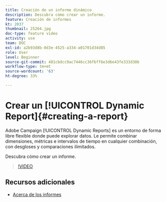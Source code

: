 ```yaml
---
title: Creación de un informe dinámico
description: Descubra cómo crear un informe.
feature: Creación de informes
kt: 2037
thumbnail: 25264.jpg
doc-type: feature video
activity: use
team: DOC
exl-id: a2b93d8b-0d3e-4525-a334-a01701d34d85
role: User
level: Beginner
source-git-commit: 481cbdcc9ac7446cc36fbff6e3d6e43fe333d30b
workflow-type: tm+mt
source-wordcount: '63'
ht-degree: 33%

---
```


# Crear un [!UICONTROL Dynamic Report]{#creating-a-report}

Adobe Campaign [!UICONTROL Dynamic Reports] es un entorno de forma libre flexible donde puede explorar datos. Le permite combinar dimensiones, métricas e intervalos de tiempo en cualquier combinación, con desgloses y comparaciones ilimitados.

Descubra cómo crear un informe.

>[!VIDEO](https://video.tv.adobe.com/v/25264/?quality=12)

## Recursos adicionales

* [Acerca de los informes](https://experienceleague.adobe.com/docs/campaign-standard/using/reporting/about-reporting/about-dynamic-reports.html?lang=en)
